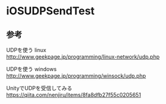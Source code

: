 # iOSUDPSendTest



## 参考
UDPを使う linux  
http://www.geekpage.jp/programming/linux-network/udp.php

UDPを使う windows  
http://www.geekpage.jp/programming/winsock/udp.php

UnityでUDPを受信してみる  
https://qiita.com/nenjiru/items/8fa8dfb27f55c0205651


